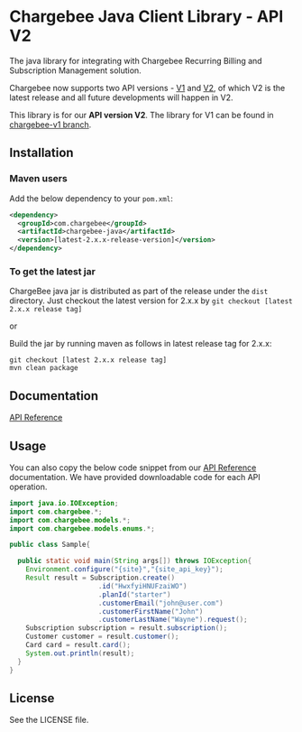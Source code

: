 # Chargebee Java Client Library - API V2

The java library for integrating with Chargebee Recurring Billing and Subscription Management solution.

Chargebee now supports two API versions - [V1](https://apidocs.chargebee.com/docs/api/v1) and [V2](https://apidocs.chargebee.com/docs/api), of which V2 is the latest release and all future developments will happen in V2. 

This library is for our <b>API version V2</b>. The library for V1 can be found in [chargebee-v1 branch](https://github.com/chargebee/chargebee-java/tree/chargebee-v1). 

## Installation

### Maven users
Add the below dependency to your ```pom.xml```:

```xml
<dependency>
  <groupId>com.chargebee</groupId>
  <artifactId>chargebee-java</artifactId>
  <version>[latest-2.x.x-release-version]</version>
</dependency>
```


### To get the latest jar

ChargeBee java jar is distributed as part of the release under the ```dist``` directory. Just checkout the latest version for 2.x.x by ```git checkout [latest 2.x.x release tag]```

or

Build the jar by running maven as follows in latest release tag for 2.x.x: 

<pre><code>git checkout [latest 2.x.x release tag]
mvn clean package</code></pre> 

## Documentation

<a href="https://apidocs.chargebee.com/docs/api?lang=java" target="_blank">API Reference</a>

## Usage
You can also copy the below code snippet from our
<a href="https://apidocs.chargebee.com/docs/api?lang=java" target="_blank">API Reference</a>
documentation. We have provided downloadable code for each API operation.


```java
import java.io.IOException;
import com.chargebee.*;
import com.chargebee.models.*;
import com.chargebee.models.enums.*;

public class Sample{

  public static void main(String args[]) throws IOException{
    Environment.configure("{site}","{site_api_key}");
    Result result = Subscription.create()
                      .id("HwxfyiHNUFzaiWO")
                      .planId("starter")
                      .customerEmail("john@user.com")
                      .customerFirstName("John")
                      .customerLastName("Wayne").request();
    Subscription subscription = result.subscription();
    Customer customer = result.customer();
    Card card = result.card();
    System.out.println(result);
  }
}
```

## License

See the LICENSE file.

